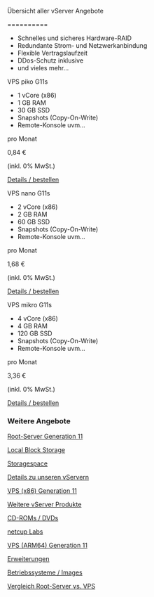 Übersicht aller vServer Angebote

==========

* Schnelles und sicheres Hardware-RAID
* Redundante Strom- und Netzwerkanbindung
* Flexible Vertragslaufzeit
* DDos-Schutz inklusive
* und vieles mehr...

VPS piko G11s

* 1 vCore (x86)
* 1 GB RAM
* 30 GB SSD
* Snapshots (Copy-On-Write)
* Remote-Konsole uvm...

pro Monat

0,84 €

(inkl. 0% MwSt.)

[Details / bestellen](https://www.netcup.com/de/server/vps/vps-piko-g11s-12m)

VPS nano G11s

* 2 vCore (x86)
* 2 GB RAM
* 60 GB SSD
* Snapshots (Copy-On-Write)
* Remote-Konsole uvm...

pro Monat

1,68 €

(inkl. 0% MwSt.)

[Details / bestellen](https://www.netcup.com/de/server/vps/vps-nano-g11s-6m)

VPS mikro G11s

* 4 vCore (x86)
* 4 GB RAM
* 120 GB SSD
* Snapshots (Copy-On-Write)
* Remote-Konsole uvm...

pro Monat

3,36 €

(inkl. 0% MwSt.)

[Details / bestellen](https://www.netcup.com/de/server/vps/vps-mikro-g11s-3m)

### Weitere Angebote ###

[Root-Server Generation 11](https://www.netcup.com/de/server/root-server)

[Local Block Storage](https://www.netcup.com/de/server/local-block-storage)

[Storagespace](https://www.netcup.com/de/server/server-storage)

[Details zu unseren vServern](https://www.netcup.com/de/server/vserver-guenstig-qualitaet)

[VPS (x86) Generation 11](https://www.netcup.com/de/server/vps)

[Weitere vServer Produkte](https://www.netcup.com/de/server/guenstige-vserver-angebote)

[CD-ROMs / DVDs](https://www.netcup.com/de/server/vserver-images)

[netcup Labs](https://www.netcup.com/de/server/labs)

[VPS (ARM64) Generation 11](https://www.netcup.com/de/server/arm-server)

[Erweiterungen](https://www.netcup.com/de/server/kvm-server-erweiterungen)

[Betriebssysteme / Images](https://www.netcup.com/de/server/vserver-images)

[Vergleich Root-Server vs. VPS](https://www.netcup.com/de/server/vergleich-root-server-vps)
